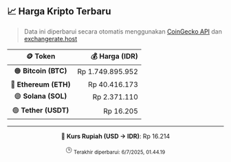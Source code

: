 

<!-- HARGA_KRIPTO -->
## 📈 Harga Kripto Terbaru

> Data ini diperbarui secara otomatis menggunakan [CoinGecko API](https://www.coingecko.com/) dan [exchangerate.host](https://exchangerate.host/)

<div align="center">

| 🪙 Token | 💰 Harga (IDR) |
|:------:|---------------:|
| 🟠 **Bitcoin (BTC)**   | Rp 1.749.895.952 |
| 🔵 **Ethereum (ETH)**  | Rp 40.416.173 |
| 🟣 **Solana (SOL)**    | Rp 2.371.110 |
| 🟢 **Tether (USDT)**   | Rp 16.205 |

---

💱 **Kurs Rupiah (USD → IDR)**: Rp 16.214

🕒 <sub>Terakhir diperbarui: 6/7/2025, 01.44.19</sub>

</div>
<!-- /HARGA_KRIPTO -->